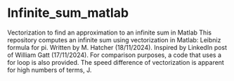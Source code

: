 # Infinite_sum_matlab
Vectorization to find an approximation to an infinite sum in Matlab
This repository computes an infinite sum using vectorization in Matlab: Leibniz formula for pi. Written by M. Hatcher (18/11/2024). Inspired by LinkedIn post of William Gatt (17/11/2024).
For comparison purposes, a code that uses a for loop is also provided. The speed difference of vectorization is apparent for high numbers of terms, J.
